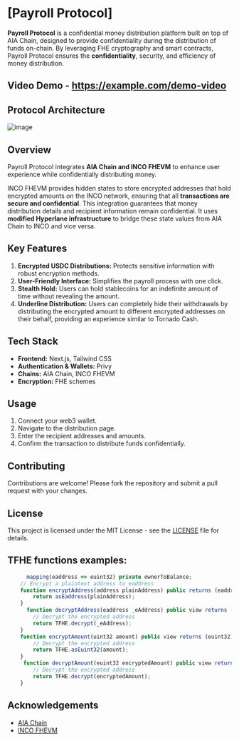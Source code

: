 # [Payroll Protocol]

**Payroll Protocol** is a confidential money distribution platform built on top of AIA Chain, designed to provide confidentiality during the distribution of funds on-chain. By leveraging FHE cryptography and smart contracts, Payroll Protocol ensures the **confidentiality**, security, and efficiency of money distribution.

## Video Demo - https://example.com/demo-video

## Protocol Architecture 
![image](https://github.com/TechieeGeeeks/PayRoll_Protocol/assets/99035115/f47981a2-395b-4c38-9f6b-47addb97732d)

## Overview
Payroll Protocol integrates **AIA Chain and INCO FHEVM** to enhance user experience while confidentially distributing money.

INCO FHEVM provides hidden states to store encrypted addresses that hold encrypted amounts on the INCO network, ensuring that all **transactions are secure and confidential**. This integration guarantees that money distribution details and recipient information remain confidential. It uses **modified Hyperlane infrastructure** to bridge these state values from AIA Chain to INCO and vice versa.

## Key Features
1. **Encrypted USDC Distributions:** Protects sensitive information with robust encryption methods.
2. **User-Friendly Interface:** Simplifies the payroll process with one click.
3. **Stealth Hold:** Users can hold stablecoins for an indefinite amount of time without revealing the amount.
4. **Underline Distribution:** Users can completely hide their withdrawals by distributing the encrypted amount to different encrypted addresses on their behalf, providing an experience similar to Tornado Cash.

## Tech Stack
- **Frontend:** Next.js, Tailwind CSS
- **Authentication & Wallets:** Privy
- **Chains:** AIA Chain, INCO FHEVM
- **Encryption:** FHE schemes

## Usage
1. Connect your web3 wallet.
2. Navigate to the distribution page.
3. Enter the recipient addresses and amounts.
4. Confirm the transaction to distribute funds confidentially.

## Contributing
Contributions are welcome! Please fork the repository and submit a pull request with your changes.

## License
This project is licensed under the MIT License - see the [LICENSE](LICENSE) file for details.

## TFHE functions examples: 
```javascript
      mapping(eaddress => euint32) private ownerToBalance;
    // Encrypt a plaintext address to eaddress
    function encryptAddress(address plainAddress) public returns (eaddress) {
        return asEaddress(plainAddress);
    }
      function decryptAddress(eaddress _eAddress) public view returns (address) {
        // Decrypt the encrypted address
        return TFHE.decrypt(_eAddress);
    }
    function encryptAmount(uint32 amount) public view returns (euint32) {
        // Decrypt the encrypted address
        return TFHE.asEuint32(amount);
    }
     function decryptAmount(euint32 encryptedAmount) public view returns (uint32) {
        // Decrypt the encrypted address
        return TFHE.decrypt(encryptedAmount);
    }
```

## Acknowledgements
- [AIA Chain](https://aiachain.org/)
- [INCO FHEVM](https://inco.org/)
